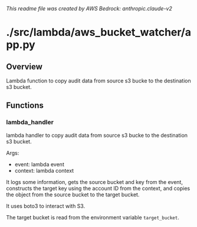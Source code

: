 *This readme file was created by AWS Bedrock: anthropic.claude-v2*

# ./src/lambda/aws_bucket_watcher/app.py

## Overview

Lambda function to copy audit data from source s3 bucke to the destination s3 bucket.

## Functions

### lambda_handler

lambda handler to copy audit data from source s3 bucke to the destination s3 bucket.

Args:

- event: lambda event 
- context: lambda context

It logs some information, gets the source bucket and key from the event, constructs the target key using the account ID from the context, and copies the object from the source bucket to the target bucket.

It uses boto3 to interact with S3.

The target bucket is read from the environment variable `target_bucket`.
